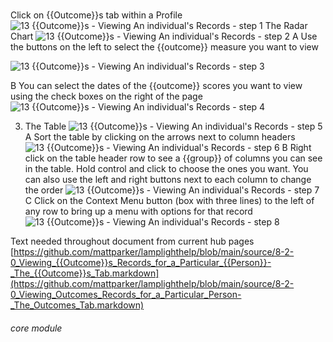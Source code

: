 # 

Click on {{Outcome}}s tab within a Profile
![13 {{Outcome}}s - Viewing An individual's Records - step 1](13_Outcomes_-_Viewing_An_individual's_Records_im_1.png)
The Radar Chart
![13 {{Outcome}}s - Viewing An individual's Records - step 2](13_Outcomes_-_Viewing_An_individual's_Records_im_2.png)
A Use the buttons on the left to select the {{outcome}} measure you want to view

![13 {{Outcome}}s - Viewing An individual's Records - step 3](13_Outcomes_-_Viewing_An_individual's_Records_im_3.png)

B You can select the dates of the {{outcome}} scores you want to view using the check boxes on the right of the page
![13 {{Outcome}}s - Viewing An individual's Records - step 4](13_Outcomes_-_Viewing_An_individual's_Records_im_4.png)

3. The Table
![13 {{Outcome}}s - Viewing An individual's Records - step 5](13_Outcomes_-_Viewing_An_individual's_Records_im_5.png)
A Sort the table by clicking on the arrows next to column headers
![13 {{Outcome}}s - Viewing An individual's Records - step 6](13_Outcomes_-_Viewing_An_individual's_Records_im_6.png)
B Right click on the table header row to see a {{group}} of columns you can see in the table. Hold control and click to choose the ones you want. You can also use the left and right buttons next to each column to change the order
![13 {{Outcome}}s - Viewing An individual's Records - step 7](13_Outcomes_-_Viewing_An_individual's_Records_im_7.png)
C Click on the Context Menu button (box with three lines) to the left of any row to bring up a menu with options for that record
![13 {{Outcome}}s - Viewing An individual's Records - step 8](13_Outcomes_-_Viewing_An_individual's_Records_im_8.png)

Text needed throughout document from current hub pages
[https://github.com/mattparker/lamplighthelp/blob/main/source/8-2-0_Viewing_{{Outcome}}s_Records_for_a_Particular_{{Person}}-_The_{{Outcome}}s_Tab.markdown](https://github.com/mattparker/lamplighthelp/blob/main/source/8-2-0_Viewing_Outcomes_Records_for_a_Particular_Person-_The_Outcomes_Tab.markdown)


###### core module